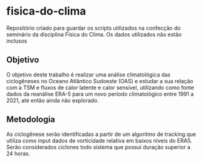 ﻿# fisica-do-clima

Repositório criado para guardar os scripts utilizados na confecção do seminário da disciplina Física do Clima.
Os dados utilizados não estão inclusos

## Objetivo

 O objetivo deste trabalho é realizar uma análise climatológica das ciclogêneses no Oceano Atlântico Sudoeste (OAS) e estudar a sua relação com a TSM e fluxos de calor latente e calor sensível, utilizando como fonte dados da reanálise ERA-5 para um novo período climatológico entre 1991 a 2021, até então ainda não explorado.
 
 ## Metodologia
 
 As ciclogênese serão identificadas a partir de um algoritmo de tracking que utiliza como input dados de vorticidade relativa em baixos níveis do ERA5. Serão considerados ciclones todo sistema que possui duração superior a 24 horas.
